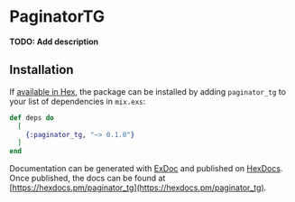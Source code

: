 # PaginatorTG

**TODO: Add description**

## Installation

If [available in Hex](https://hex.pm/docs/publish), the package can be installed
by adding `paginator_tg` to your list of dependencies in `mix.exs`:

```elixir
def deps do
  [
    {:paginator_tg, "~> 0.1.0"}
  ]
end
```

Documentation can be generated with [ExDoc](https://github.com/elixir-lang/ex_doc)
and published on [HexDocs](https://hexdocs.pm). Once published, the docs can
be found at [https://hexdocs.pm/paginator_tg](https://hexdocs.pm/paginator_tg).


